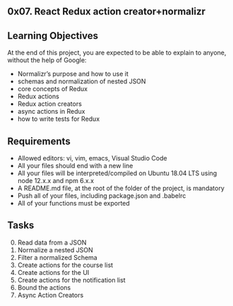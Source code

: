 ## 0x07. React Redux action creator+normalizr

## Learning Objectives
At the end of this project, you are expected to be able to explain to anyone, without the help of Google:

- Normalizr’s purpose and how to use it
- schemas and normalization of nested JSON
- core concepts of Redux
- Redux actions
- Redux action creators
- async actions in Redux
- how to write tests for Redux

## Requirements
- Allowed editors: vi, vim, emacs, Visual Studio Code
- All your files should end with a new line
- All your files will be interpreted/compiled on Ubuntu 18.04 LTS using node 12.x.x and npm 6.x.x
- A README.md file, at the root of the folder of the project, is mandatory
- Push all of your files, including package.json and .babelrc
- All of your functions must be exported

## Tasks
0. Read data from a JSON
1. Normalize a nested JSON
2. Filter a normalized Schema
3. Create actions for the course list
4. Create actions for the UI
5. Create actions for the notification list
6. Bound the actions
7. Async Action Creators
